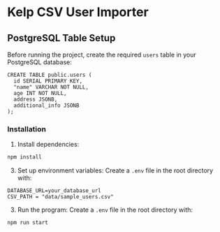 # Kelp CSV User Importer

## PostgreSQL Table Setup

Before running the project, create the required `users` table in your PostgreSQL database:
```
CREATE TABLE public.users (
  id SERIAL PRIMARY KEY,
  "name" VARCHAR NOT NULL,
  age INT NOT NULL,
  address JSONB,
  additional_info JSONB
);
```


### Installation

1. Install dependencies:

```bash
npm install
```

3. Set up environment variables:
   Create a `.env` file in the root directory with:

```
DATABASE_URL=your_database_url
CSV_PATH = "data/sample_users.csv"
```


3. Run the program:
   Create a `.env` file in the root directory with:

```
npm run start
```


